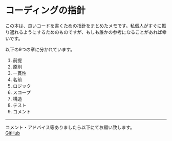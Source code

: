 # コーディングの指針

この本は、良いコードを書くための指針をまとめたメモです。私個人がすぐに振り返れるようにするためのものですが、もしも誰かの参考になることがあれば幸いです。

以下の9つの章に分かれています。

1. 前提
2. 原則
3. 一貫性
4. 名前
5. ロジック
6. スコープ
7. 構造
8. テスト
9. コメント

---

コメント・アドバイス等ありましたら以下にてお願い致します。  
[GitHub](https://github.com/Foo-x/coding-guidelines)
